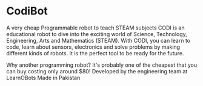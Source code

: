 # CodiBot
A very cheap Programmable robot to teach STEAM subjects
CODI is an educational robot to dive into the exciting world of Science, Technology, Engineering, Arts and Mathematics (STEAM). With CODI, you can learn to code, learn about sensors, electronics and solve problems by making different kinds of robots. It is the perfect tool to be ready for the future.

Why another programming robot? It's probably one of the cheapest that you can buy costing only around $80!
Developed by the engineering team at LearnOBots
Made in Pakistan
